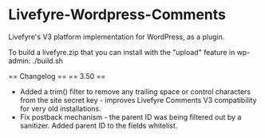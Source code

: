 Livefyre-Wordpress-Comments
===========================

Livefyre's V3 platform implementation for WordPress, as a plugin.

To build a livefyre.zip that you can install with the "upload" feature in wp-admin:
./build.sh

== Changelog ==
== 3.50 ==
* Added a trim() filter to remove any trailing space or control characters from the site secret key - improves Livefyre Comments V3 compatibility for very old installations.
* Fix postback mechanism - the parent ID was being filtered out by a sanitizer. Added parent ID to the fields whitelist.
